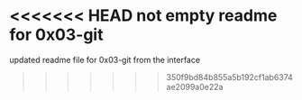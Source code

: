 <<<<<<< HEAD
not empty readme for 0x03-git
=======

updated readme file for 0x03-git from the interface

>>>>>>> 350f9bd84b855a5b192cf1ab6374ae2099a0e22a
